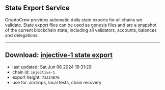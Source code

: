 ## State Export Service
CryptoCrew provides automatic daily state exports for all chains we validate. State export files can be used as genesis files and are a snapshot of the current blockchain state, including all validators, accounts, balances and delegations.

---
**Download: [injective-1 state export](https://dl-eu2.ccvalidators.com/SERVICE/injective/injective-1_export_73224076.json)**
---

- last updated: Sat Jun 08 2024 19:31:29
- chain id: `injective-1`
- export height: `73224076`
- use for: airdrops, local tests, chain recovery
